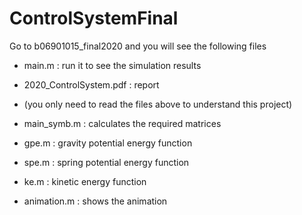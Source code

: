 # ControlSystemFinal

Go to b06901015_final2020 and you will see the following files
* main.m : run it to see the simulation results
* 2020_ControlSystem.pdf : report
* (you only need to read the files above to understand this project)

* main_symb.m : calculates the required matrices
* gpe.m : gravity potential energy function
* spe.m : spring potential energy function
* ke.m : kinetic energy function
* animation.m : shows the animation
